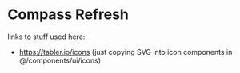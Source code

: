 # Compass Refresh

links to stuff used here:

- https://tabler.io/icons (just copying SVG into icon components in @/components/ui/icons)
